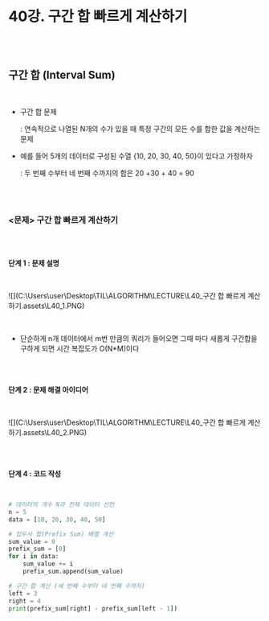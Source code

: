 # 40강. 구간 합 빠르게 계산하기

<br>

<br>

## 구간 합 (Interval Sum)

<br>

- 구간 합 문제 

  : 연속적으로 나열된 N개의 수가 있을 때 특정 구간의 모든 수를 합한 값을 계산하는 문제

- 예를 들어 5개의 데이터로 구성된 수열 {10, 20, 30, 40, 50}이 있다고 가정하자

  : 두 번째 수부터 네 번째 수까지의 합은 20 +30 + 40 = 90

<br>

<br>

### <문제> 구간 합 빠르게 계산하기

<br>

<br>

**단계 1 : 문제 설명**

<br>

![](C:\Users\user\Desktop\TIL\ALGORITHM\LECTURE\L40_구간 합 빠르게 계산하기.assets\L40_1.PNG)

<br>

- 단순하게 n개 데이터에서 m번 만큼의 쿼리가 들어오면 그때 마다 새롭게 구간합을 구하게 되면 시간 복잡도가 O(N*M)이다

<br>

<br>

**단계 2 : 문제 해결 아이디어**

<br>

![](C:\Users\user\Desktop\TIL\ALGORITHM\LECTURE\L40_구간 합 빠르게 계산하기.assets\L40_2.PNG)

<br>

<br>

**단계 4 : 코드 작성**

<br>

```python
# 데이터의 개수 N과 전체 데이터 선언
n = 5
data = [10, 20, 30, 40, 50]

# 접두사 합(Prefix Sum) 배열 계산
sum_value = 0
prefix_sum = [0]
for i in data:
    sum_value += i
    prefix_sum.append(sum_value)

# 구간 합 계산 (세 번째 수부터 네 번째 수까지)
left = 3
right = 4
print(prefix_sum[right] - prefix_sum[left - 1])
```

<br>